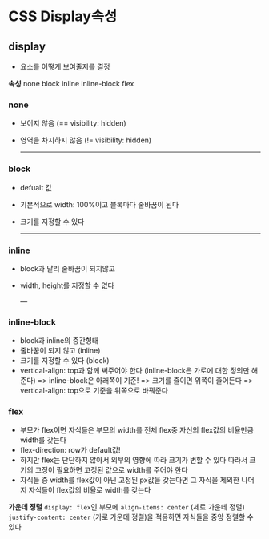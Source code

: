# CSS Display속성
## display
* 	요소를 어떻게 보여줄지를 결정

**속성**
	none
	block
	inline
	inline-block
	flex


### none
* 보이지 않음
(== visibility: hidden)
* 영역을 차지하지 않음
(!= visibility: hidden)

	---

### block
* defualt 값
* 기본적으로 width: 100%이고 블록마다 줄바꿈이 된다
* 크기를 지정할 수 있다

	---

### inline
* block과 달리 줄바꿈이 되지않고
* width, height를 지정할 수 없다

	—

### inline-block
* block과 inline의 중간형태
* 줄바꿈이 되지 않고 (inline)
* 크기를 지정할 수 있다 (block)
* vertical-align: top과 함께 써주어야 한다
(inline-block은 가로에 대한 정의만 해준다)
=> inline-block은 아래쪽이 기준!
=> 크기를 줄이면 위쪽이 줄어든다
=> vertical-align: top으로 기준을 위쪽으로 바꿔준다



### flex
* 부모가 flex이면 자식들은 부모의 width를 전체 flex중 자신의 flex값의 비율만큼 width를 갖는다
* flex-direction: row가 default값!
* 하지만 flex는 단단하지 않아서 외부의 영향에 따라 크기가 변할 수 있다
따라서 크기의 고정이 필요하면 고정된 값으로 width를 주어야 한다
* 자식들 중 width를 flex값이 아닌 고정된 px값을 갖는다면 그 자식을 제외한 나머지 자식들이 flex값의 비율로 width를 갖는다

**가운데 정렬**
`display: flex`인 부모에 
`align-items: center` (세로 가운데 정렬)
`justify-content: center` (가로 가운데 정렬)을 적용하면
자식들을 중앙 정렬할 수 있다

